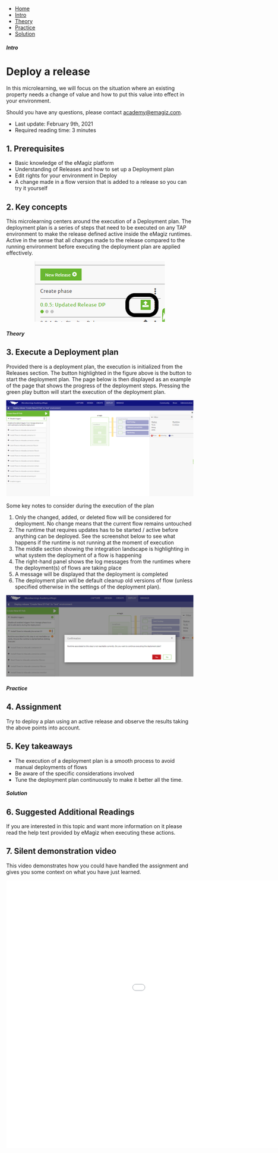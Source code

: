 <div class="ez-academy">
	<div class="ez-academy__body">
		<main class="micro-learning">
		<ul class="doc-nav">
			<li class="doc-nav__item"><a href="../../docs/microlearning/crashcourse-platform-index" class="doc-nav__link">Home</a></li>
			<li class="doc-nav__item"><a href="#intro" class="doc-nav__link">Intro</a></li>
			<li class="doc-nav__item"><a href="#theory" class="doc-nav__link">Theory</a></li>
			<li class="doc-nav__item"><a href="#practice" class="doc-nav__link">Practice</a></li>
			<li class="doc-nav__item"><a href="#solution" class="doc-nav__link">Solution</a></li>
		</ul>

<div class="doc">

##### Intro

# Deploy a release

In this microlearning, we will focus on the situation where an existing property needs a change of value and how to put this value into effect in your environment.

Should you have any questions, please contact academy@emagiz.com.

- Last update: February 9th, 2021
- Required reading time: 3 minutes

## 1. Prerequisites
- Basic knowledge of the eMagiz platform
- Understanding of Releases and how to set up a Deployment plan
- Edit rights for your environment in Deploy
- A change made in a flow version that is added to a release so you can try it yourself

## 2. Key concepts
This microlearning centers around the execution of a Deployment plan. The deployment plan is a series of steps that need to be executed on any TAP environment to make the release defined active inside the eMagiz runtimes. Active in the sense that all changes made to the release compared to the running environment before executing the deployment plan are applied effectively.

<p align="center"><img src="../../img/microlearning/crashcourse-platform-deploy-execute-deployment-plan-pic1.png"></p>

##### Theory

## 3. Execute a Deployment plan

Provided there is a deployment plan, the execution is initialized from the Releases section. The button highlighted in the figure above is the button to start the deployment plan. The page below is then displayed as an example of the page that shows the progress of the deployment steps. Pressing the green play button will start the execution of the deployment plan.

<p align="center"><img src="../../img/microlearning/crashcourse-platform-deploy-execute-deployment-plan-pic2.png"></p>

Some key notes to consider during the execution of the plan
1. Only the changed, added, or deleted flow will be considered for deployment. No change means that the current flow remains untouched
2. The runtime that requires updates has to be started / active before anything can be deployed. See the screenshot below to see what happens if the runtime is not running at the moment of execution
3. The middle section showing the integration landscape is highlighting in what system the deployment of a flow is happening
4. The right-hand panel shows the log messages from the runtimes where the deployment(s) of flows are taking place
5. A message will be displayed that the deployment is completed
6. The deployment plan will be default cleanup old versions of flow (unless specified otherwise in the settings of the deployment plan). 

<p align="center"><img src="../../img/microlearning/crashcourse-platform-deploy-execute-deployment-plan-pic3.png"></p>

##### Practice

## 4. Assignment
Try to deploy a plan using an active release and observe the results taking the above points into account.


## 5. Key takeaways

- The execution of a deployment plan is a smooth process to avoid manual deployments of flows
- Be aware of the specific considerations involved 
- Tune the deployment plan continuously to make it better all the time.

##### Solution

## 6. Suggested Additional Readings

If you are interested in this topic and want more information on it please read the help text provided by eMagiz when executing these actions.

## 7. Silent demonstration video

This video demonstrates how you could have handled the assignment and gives you some context on what you have just learned.

<iframe width="1280" height="720" src="../../vid/microlearning/crashcourse-platform-deploy-execute-deployment-plan.mp4" frameborder="0" allow="accelerometer; autoplay; clipboard-write; encrypted-media; gyroscope; picture-in-picture" allowfullscreen></iframe>

</div>
</main>
</div>
</div>